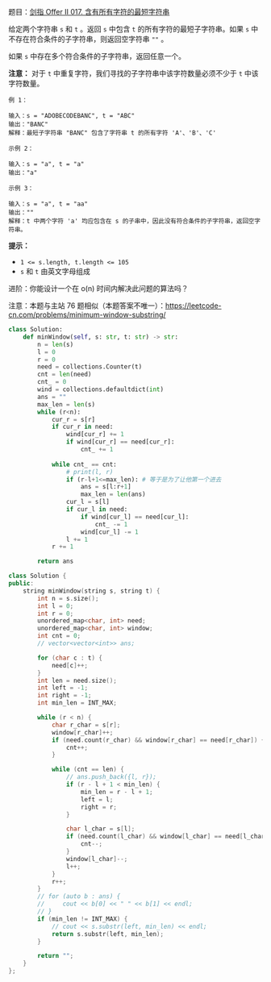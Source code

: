 题目：[剑指 Offer II 017. 含有所有字符的最短字符串](https://leetcode.cn/problems/M1oyTv/)

给定两个字符串 `s` 和 `t` 。返回 `s` 中包含 `t` 的所有字符的最短子字符串。如果 `s` 中不存在符合条件的子字符串，则返回空字符串 `""` 。

如果 `s` 中存在多个符合条件的子字符串，返回任意一个。

**注意：** 对于 `t` 中重复字符，我们寻找的子字符串中该字符数量必须不少于 `t` 中该字符数量。

```
例 1：

输入：s = "ADOBECODEBANC", t = "ABC"
输出："BANC" 
解释：最短子字符串 "BANC" 包含了字符串 t 的所有字符 'A'、'B'、'C'

示例 2：

输入：s = "a", t = "a"
输出："a"

示例 3：

输入：s = "a", t = "aa"
输出：""
解释：t 中两个字符 'a' 均应包含在 s 的子串中，因此没有符合条件的子字符串，返回空字符串。
```

**提示：**

- `1 <= s.length, t.length <= 105`
- `s` 和 `t` 由英文字母组成

进阶：你能设计一个在 o(n) 时间内解决此问题的算法吗？

 注意：本题与主站 76 题相似（本题答案不唯一）：https://leetcode-cn.com/problems/minimum-window-substring/

```python
class Solution:
    def minWindow(self, s: str, t: str) -> str:
        n = len(s)
        l = 0
        r = 0
        need = collections.Counter(t)
        cnt = len(need)
        cnt_ = 0
        wind = collections.defaultdict(int)
        ans = ""
        max_len = len(s)
        while (r<n):
            cur_r = s[r]
            if cur_r in need:
                wind[cur_r] += 1
                if wind[cur_r] == need[cur_r]:
                    cnt_ += 1
            
            while cnt_ == cnt:
                # print(l, r)
                if (r-l+1<=max_len): # 等于是为了让他第一个进去
                    ans = s[l:r+1]
                    max_len = len(ans)
                cur_l = s[l]
                if cur_l in need:
                    if wind[cur_l] == need[cur_l]:
                        cnt_ -= 1
                    wind[cur_l] -= 1
                l += 1
            r += 1

        return ans
```



```cpp
class Solution {
public:
    string minWindow(string s, string t) {
        int n = s.size();
        int l = 0;
        int r = 0;
        unordered_map<char, int> need;
        unordered_map<char, int> window;
        int cnt = 0;
        // vector<vector<int>> ans;

        for (char c : t) {
            need[c]++;
        }
        int len = need.size();
        int left = -1;
        int right = -1;
        int min_len = INT_MAX;

        while (r < n) {
            char r_char = s[r];
            window[r_char]++;
            if (need.count(r_char) && window[r_char] == need[r_char]) {
                cnt++;
            }

            while (cnt == len) {
                // ans.push_back({l, r});
                if (r - l + 1 < min_len) {
                    min_len = r - l + 1;
                    left = l;
                    right = r;
                }

                char l_char = s[l];
                if (need.count(l_char) && window[l_char] == need[l_char]) {
                    cnt--;
                }
                window[l_char]--;
                l++;
            }
            r++;
        }
        // for (auto b : ans) {
        //     cout << b[0] << " " << b[1] << endl;
        // }
        if (min_len != INT_MAX) {
            // cout << s.substr(left, min_len) << endl;
            return s.substr(left, min_len);
        }

        return "";
    }
};
```

